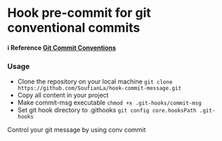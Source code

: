 # Hook pre-commit for git conventional commits

**ℹ Reference [Git Commit Conventions](https://www.conventionalcommits.org/)**

### Usage
* Clone the repository on your local machine `git clone https://github.com/SoufianLa/hook-commit-message.git`
* Copy all content in your project
* Make commit-msg executable `chmod +x .git-hooks/commit-msg`
* Set git hook directory to .githooks `git config core.hooksPath .git-hooks`


Control your git message by using conv commit

